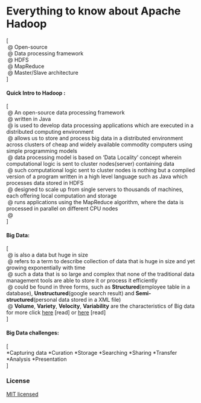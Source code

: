 # Everything to know about Apache Hadoop

[ <br />
&nbsp;@ Open-source <br />
&nbsp;@ Data processing framework <br />
&nbsp;@ HDFS <br />
&nbsp;@ MapReduce <br />
&nbsp;@ Master/Slave architecture <br />
]

#### Quick Intro to Hadoop :
[ <br />
&nbsp;@ An open-source data processing framework <br />
&nbsp;@ written in Java <br />
&nbsp;@ is used to develop data processing applications which are executed in a distributed computing environment <br />
&nbsp;@ allows us to store and process big data in a distributed environment across clusters of cheap and widely available commodity computers using simple programming models <br />
&nbsp;@ data processing model is based on ‘Data Locality’ concept wherein computational logic is sent to cluster nodes(server) containing data <br />
&nbsp;@ such computational logic sent to cluster nodes is nothing but a compiled version of a program written in a high level language such as Java which processes data stored in HDFS <br />
&nbsp;@ designed to scale up from single servers to thousands of machines, each offering local computation and storage <br />
&nbsp;@ runs applications using the MapReduce algorithm, where the data is processed in parallel on different CPU nodes <br />
&nbsp;@  <br />
]

#### Big Data:
[ <br />
&nbsp;@ is also a data but huge in size <br />
&nbsp;@ refers to a term to describe collection of data that is huge in size and yet growing exponentially with time <br />
&nbsp;@ such a data that is so large and complex that none of the traditional data management tools are able to store it or process it efficiently <br />
&nbsp;@ could be found in three forms, such as **Structured**(employee table in a database), **Unstructured**(google search result) and **Semi-structured**(personal data stored in a XML file)<br />
&nbsp;@ **Volume**, **Variety**, **Velocity**, **Variability** are the characteristics of Big data <br />
for more click [here](https://www.guru99.com/what-is-big-data.html) [read] or [here](https://www.tutorialspoint.com/hadoop/hadoop_big_data_overview.htm) [read] <br />
]

#### Big Data challenges:
[ <br />
*Capturing data
*Curation
*Storage
*Searching
*Sharing
*Transfer
*Analysis
*Presentation <br />
]

### License

[MIT licensed](./LICENSE)
